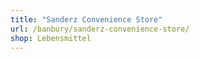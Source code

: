 ```yaml
---
title: "Sanderz Convenience Store"
url: /banbury/sanderz-convenience-store/
shop: Lebensmittel
---
```

